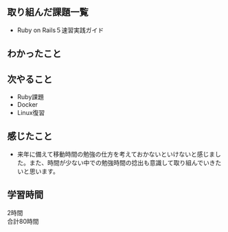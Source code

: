 ## 取り組んだ課題一覧
- Ruby on Rails５速習実践ガイド

## わかったこと

## 次やること
- Ruby課題
- Docker
- Linux復習

## 感じたこと
- 来年に備えて移動時間の勉強の仕方を考えておかないといけないと感じました。また、時間が少ない中での勉強時間の捻出も意識して取り組んでいきたいと思います。

## 学習時間
2時間<br />
合計80時間